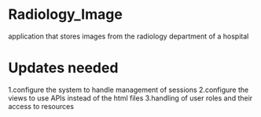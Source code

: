 # Radiology_Image
application that stores images from the radiology department of a hospital

# Updates needed
1.configure the system to handle management of sessions
2.configure the views to use APIs instead of the html files
3.handling of user roles and their access to resources
